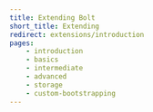 ```yaml
---
title: Extending Bolt
short_title: Extending
redirect: extensions/introduction
pages:
    - introduction
    - basics
    - intermediate
    - advanced
    - storage
    - custom-bootstrapping
---
```

